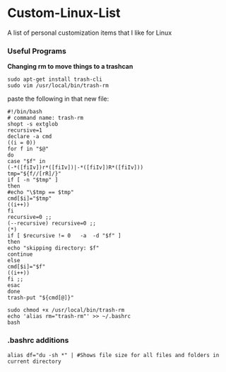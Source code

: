 # Custom-Linux-List
A list of personal customization items that I like for Linux

### Useful Programs
**Changing rm to move things to a trashcan**
```
sudo apt-get install trash-cli
sudo vim /usr/local/bin/trash-rm
```

paste the following in that new file:

```
#!/bin/bash
# command name: trash-rm
shopt -s extglob
recursive=1
declare -a cmd
((i = 0))
for f in "$@"
do
case "$f" in
(-*([fiIv])r*([fiIv])|-*([fiIv])R*([fiIv]))
tmp="${f//[rR]/}"
if [ -n "$tmp" ]
then
#echo "\$tmp == $tmp"
cmd[$i]="$tmp"
((i++))
fi
recursive=0 ;;
(--recursive) recursive=0 ;;
(*)
if [ $recursive != 0   -a  -d "$f" ]
then
echo "skipping directory: $f"
continue
else
cmd[$i]="$f"
((i++))
fi ;;
esac
done
trash-put "${cmd[@]}"
```

```
sudo chmod +x /usr/local/bin/trash-rm
echo 'alias rm="trash-rm"' >> ~/.bashrc
bash
```

### .bashrc additions
```
alias df="du -sh *" | #Shows file size for all files and folders in current directory
```
